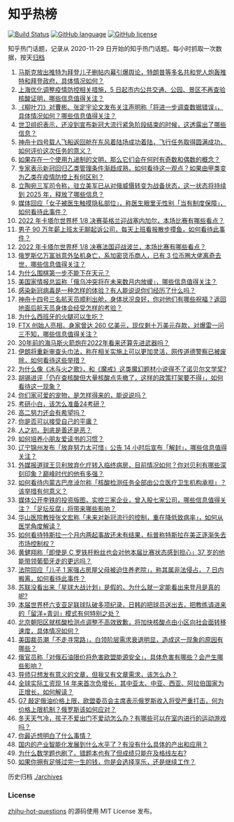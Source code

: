 # 知乎热榜
[![Build Status](https://github.com/ToWeLong/zhihu-hot-questions/workflows/CI/badge.svg)](https://github.com/ToWeLong/zhihu-hot-questions/actions)
[![GitHub language](https://img.shields.io/badge/language-golang-orange.svg)](https://golang.org/)
[![GitHub license](https://img.shields.io/github/license/ToWeLong/zhihu-hot-questions)](https://github.com/ToWeLong/zhihu-hot-questions/blob/main/LICENSE)

知乎热门话题，记录从 2020-11-29 日开始的知乎热门话题。每小时抓取一次数据，按天[归档](./archives)

<!-- BEGIN -->

1. [马斯克放出推特为拜登儿子删帖内幕引爆舆论，特朗普等多名共和党人炮轰推特和拜登政府，具体情况如何？](https://www.zhihu.com/question/570333472)
1. [上海优化调整疫情防控相关措施，5 日起市内公共交通、公园、景区不再查验核酸证明，哪些信息值得关注？](https://www.zhihu.com/question/570354004)
1. [《柳叶刀》对曹彬、张定宇论文发布关注声明称「将进一步调查数据错误」，具体情况如何？哪些信息值得关注？](https://www.zhihu.com/question/570287099)
1. [世卫组织表示，还没到宣布新冠大流行紧急阶段结束的时候，这透露出了哪些信息？](https://www.zhihu.com/question/570329476)
1. [神舟十四号载人飞船返回舱在东风着陆场成功着陆，飞行任务取得圆满成功，如何评价这次任务的意义？](https://www.zhihu.com/question/570226294)
1. [如果存在一个使用九进制的文明，那么它们会在何时有奇数和偶数的概念？](https://www.zhihu.com/question/568789213)
1. [专家表示新冠回归乙类管理条件渐趋成熟，如何看待这一观点？如果由甲类变为乙类在疫情防控上有何区别？](https://www.zhihu.com/question/570378623)
1. [立陶宛三军司令称，驻立美军已从对俄威慑转变为战备状态，这一状态将持续到 2025 年，释放了哪些信息？](https://www.zhihu.com/question/570278102)
1. [媒体回应「女子被医生触摸隐私部位」，称医生眼里无性别「当有制度保障」，如何看待此事件？](https://www.zhihu.com/question/569967703)
1. [2022 年卡塔尔世界杯 1/8 决赛英格兰迎战塞内加尔，本场比赛有哪些看点？](https://www.zhihu.com/question/570320924)
1. [男子 90 万年薪上班太无聊起诉公司，每天上班看报散步摸鱼，如何看待此事件？](https://www.zhihu.com/question/570143745)
1. [2022 年卡塔尔世界杯 1/8 决赛法国迎战波兰，本场比赛有哪些看点？](https://www.zhihu.com/question/570320903)
1. [俄罗斯亿万富翁意外坠机身亡，系加密货币商人，已有 3 位币圈大佬离奇去世，哪些信息值得关注？](https://www.zhihu.com/question/569825450)
1. [为什么围棋第一步不能下在天元？](https://www.zhihu.com/question/561552405)
1. [美国家情报总监称「俄乌冲突将在未来数月内放缓」，哪些信息值得关注？](https://www.zhihu.com/question/570331295)
1. [感染新冠病毒是一种怎样的体验？有人能说说你们经历了什么吗？](https://www.zhihu.com/question/510351643)
1. [神舟十四号三名航天员顺利出舱，身体状况良好，你对他们有哪些祝福？返回地面后航天员身体会经受怎样的考验？](https://www.zhihu.com/question/570228451)
1. [为什么西班牙的火腿可以生吃？](https://www.zhihu.com/question/568579345)
1. [FTX 创始人亮相，身家曾达 260 亿美元，现仅剩十万美元存款，对爆雷一问三不知，哪些信息值得关注？](https://www.zhihu.com/question/569988836)
1. [30年前的海马斯火箭炮在2022年看来还算先进武器吗？](https://www.zhihu.com/question/567658878)
1. [伊朗将重新审查头巾法，称在相关实施上可以更加灵活，网传道德警察已被废除，如何看待这些举措？](https://www.zhihu.com/question/570374254)
1. [为什么像《冰与火之歌》，和《魔戒》这类魔幻题材小说得不了诺贝尔文学奖?](https://www.zhihu.com/question/570212908)
1. [胡锡进评「仍在查核酸但大量核酸点先撤了，这样的政策打架要不得」，如何看待这一现象？](https://www.zhihu.com/question/570290298)
1. [你们家可爱的宠物，是怎样得来的，能说说吗？](https://www.zhihu.com/question/554308126)
1. [考研小白，该怎么准备24考研？](https://www.zhihu.com/question/548919899)
1. [高二努力还会有希望吗？](https://www.zhihu.com/question/570307726)
1. [你是否可以接受自己的平庸？](https://www.zhihu.com/question/570310339)
1. [人之初，到底是善还是恶？](https://www.zhihu.com/question/567839335)
1. [如何培养小朋友爱读书的习惯？](https://www.zhihu.com/question/569774424)
1. [辽宁锦州发布「放弃努力太可惜」公告 14 小时后宣布「解封」，哪些信息值得关注？](https://www.zhihu.com/question/570243426)
1. [外媒报道球王贝利放弃化疗转入临终病房，目前情况如何？你对贝利有哪些深刻印象？巅峰时代的他有多强？](https://www.zhihu.com/question/570298623)
1. [如何看待内蒙古巴彦淖尔称「核酸检测任务全部由公立医疗卫生机构承担」？该举措有何意义？](https://www.zhihu.com/question/570281365)
1. [媒体公开李铁的投资版图，实控三家企业，曾入股七家公司，哪些信息值得关注？「足坛反腐」将带来哪些影响？](https://www.zhihu.com/question/569938024)
1. [华山医院教授张文宏称「未来对新冠流行的控制，重在降低致病率」，如何从医学角度解读？](https://www.zhihu.com/question/570291777)
1. [如何看待特斯拉一个月内两起事故还未有结果，标普称特斯拉在美正逐渐失去市场控制权？](https://www.zhihu.com/question/570232270)
1. [黄健翔称「即使是 C 罗铁杆粉丝也会对他本届比赛状态感到担心」37 岁的他能带领葡萄牙走的更远吗？](https://www.zhihu.com/question/570308357)
1. [法院回应「儿子 1 家强占房屋父母被迫住养老院」，称其属非法侵占， 7 日内搬离，如何看待此事件？](https://www.zhihu.com/question/569974701)
1. [苏联没看出来「星球大战计划」是假的，为什么就一定能看出来登月是真的呢?](https://www.zhihu.com/question/569343143)
1. [本届世界杯六支亚足联球队破多项纪录，日韩的把球员送出去，把教练请进来的「留洋+青训」模式有何特别之处？](https://www.zhihu.com/question/570275543)
1. [北京朝阳区就核酸检测点调整不高效致歉，将加快核酸点由小区向社会面转移速度，具体情况如何？](https://www.zhihu.com/question/570321622)
1. [美国裁员潮「不走寻常路」，白领阶层需求衰退明显，造成这一现象的原因有哪些？](https://www.zhihu.com/question/570206195)
1. [俄官员称「对俄石油限价将危害欧盟能源安全」，具体危害有哪些？会产生哪些影响？](https://www.zhihu.com/question/570331248)
1. [导师只想发有意义的文章，但我又有文章需求，该怎么办？](https://www.zhihu.com/question/569520151)
1. [全球实际工资现 14 年来首次负增长，其中亚太、中亚、西亚、阿拉伯国家为正增长，如何解读？](https://www.zhihu.com/question/570131107)
1. [G7 敲定俄油价格上限，欧盟委员会主席表示俄罗斯收入将受严重打击，何为价格上限机制？俄罗斯该如何应对？](https://www.zhihu.com/question/570284892)
1. [冬天天气冷，孩子不爱出门不爱动怎么办？有哪些可以在室内进行的运动游戏吗？](https://www.zhihu.com/question/565187026)
1. [你最近想明白了什么事情？](https://www.zhihu.com/question/435113480)
1. [国内的产业智能化发展到什么水平了？有没有什么具体的产出和应用？](https://www.zhihu.com/question/570259517)
1. [为什么数学题也刷了，错题本也有了但成绩只能在及格线左右?](https://www.zhihu.com/question/565622551)
1. [如果你拥有足够过完一生的钱，你是会选择享乐，还是继续工作？](https://www.zhihu.com/question/564258969)

<!-- END -->

历史归档 [./archives](./archives)


### License
[zhihu-hot-questions](https://github.com/towelong/zhihu-hot-questions) 的源码使用 MIT License 发布。